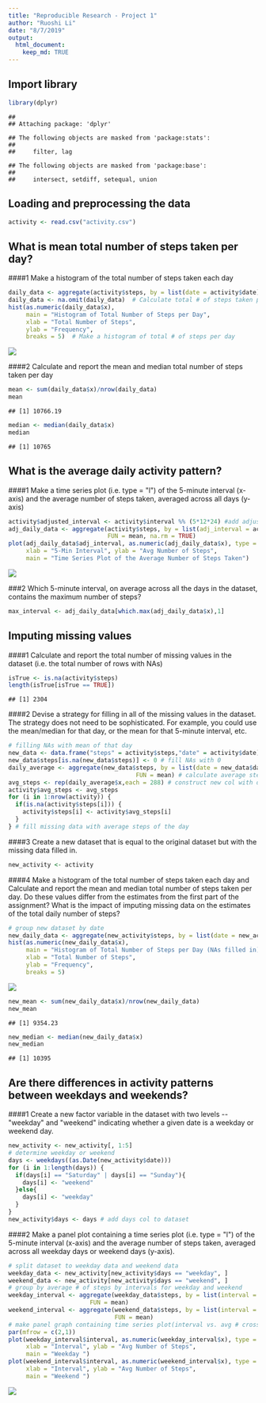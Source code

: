 ```yaml
---
title: "Reproducible Research - Project 1"
author: "Ruoshi Li"
date: "8/7/2019"
output: 
  html_document: 
    keep_md: TRUE
---
```




## Import library


```r
library(dplyr)
```

```
## 
## Attaching package: 'dplyr'
```

```
## The following objects are masked from 'package:stats':
## 
##     filter, lag
```

```
## The following objects are masked from 'package:base':
## 
##     intersect, setdiff, setequal, union
```

## Loading and preprocessing the data

```r
activity <- read.csv("activity.csv")
```

## What is mean total number of steps taken per day?
####1 Make a histogram of the total number of steps taken each day

```r
daily_data <- aggregate(activity$steps, by = list(date = activity$date), FUN = sum)
daily_data <- na.omit(daily_data)  # Calculate total # of steps taken per day
hist(as.numeric(daily_data$x), 
     main = "Histogram of Total Number of Steps per Day",
     xlab = "Total Number of Steps",
     ylab = "Frequency",
     breaks = 5)  # Make a histogram of total # of steps per day
```

![](PA1_template_files/figure-html/unnamed-chunk-3-1.png)<!-- -->

####2 Calculate and report the mean and median total number of steps taken per day

```r
mean <- sum(daily_data$x)/nrow(daily_data)
mean
```

```
## [1] 10766.19
```

```r
median <- median(daily_data$x)
median
```

```
## [1] 10765
```

## What is the average daily activity pattern?
####1 Make a time series plot (i.e. type = "l") of the 5-minute interval (x-axis) and the average number of steps taken, averaged across all days (y-axis)

```r
activity$adjusted_interval <- activity$interval %% (5*12*24) #add adjusted interval col
adj_daily_data <- aggregate(activity$steps, by = list(adj_interval = activity$adjusted_interval), 
                            FUN = mean, na.rm = TRUE)
plot(adj_daily_data$adj_interval, as.numeric(adj_daily_data$x), type = "l",
     xlab = "5-Min Interval", ylab = "Avg Number of Steps",
     main = "Time Series Plot of the Average Number of Steps Taken")
```

![](PA1_template_files/figure-html/unnamed-chunk-5-1.png)<!-- -->

###2 Which 5-minute interval, on average across all the days in the dataset, contains the maximum number of steps?

```r
max_interval <- adj_daily_data[which.max(adj_daily_data$x),1]
```

## Imputing missing values
####1 Calculate and report the total number of missing values in the dataset (i.e. the total number of rows with NAs)

```r
isTrue <- is.na(activity$steps)
length(isTrue[isTrue == TRUE]) 
```

```
## [1] 2304
```

####2 Devise a strategy for filling in all of the missing values in the dataset. The strategy does not need to be sophisticated. For example, you could use the mean/median for that day, or the mean for that 5-minute interval, etc.

```r
# filling NAs with mean of that day
new_data <- data.frame("steps" = activity$steps,"date" = activity$date)
new_data$steps[is.na(new_data$steps)] <- 0 # fill NAs with 0
daily_average <- aggregate(new_data$steps, by = list(date = new_data$date), 
                                    FUN = mean) # calculate average steps per day
avg_steps <- rep(daily_average$x,each = 288) # construct new col with daily average steps
activity$avg_steps <- avg_steps
for (i in 1:nrow(activity)) {
  if(is.na(activity$steps[i])) {
    activity$steps[i] <- activity$avg_steps[i]
  }
} # fill missing data with average steps of the day
```

####3 Create a new dataset that is equal to the original dataset but with the missing data filled in.

```r
new_activity <- activity
```

####4 Make a histogram of the total number of steps taken each day and Calculate and report the mean and median total number of steps taken per day. Do these values differ from the estimates from the first part of the assignment? What is the impact of imputing missing data on the estimates of the total daily number of steps?

```r
# group new dataset by date
new_daily_data <- aggregate(new_activity$steps, by = list(date = new_activity$date), FUN = sum)
hist(as.numeric(new_daily_data$x), 
     main = "Histogram of Total Number of Steps per Day (NAs filled in)",
     xlab = "Total Number of Steps",
     ylab = "Frequency",
     breaks = 5)
```

![](PA1_template_files/figure-html/unnamed-chunk-10-1.png)<!-- -->

```r
new_mean <- sum(new_daily_data$x)/nrow(new_daily_data)
new_mean
```

```
## [1] 9354.23
```

```r
new_median <- median(new_daily_data$x)
new_median
```

```
## [1] 10395
```

## Are there differences in activity patterns between weekdays and weekends?
####1 Create a new factor variable in the dataset with two levels -- "weekday" and "weekend" indicating whether a given date is a weekday or weekend day.

```r
new_activity <- new_activity[, 1:5]
# determine weekday or weekend
days <- weekdays((as.Date(new_activity$date)))
for (i in 1:length(days)) {
  if(days[i] == "Saturday" | days[i] == "Sunday"){
    days[i] <- "weekend"
  }else{
    days[i] <- "weekday"
  }
}
new_activity$days <- days # add days col to dataset
```

####2 Make a panel plot containing a time series plot (i.e. type = "l") of the 5-minute interval (x-axis) and the average number of steps taken, averaged across all weekday days or weekend days (y-axis). 

```r
# split dataset to weekday data and weekend data
weekday_data <- new_activity[new_activity$days == "weekday", ]
weekend_data <- new_activity[new_activity$days == "weekend", ]
# group by average # of steps by intervals for weekday and weekend 
weekday_interval <- aggregate(weekday_data$steps, by = list(interval = weekday_data$adjusted_interval), 
                       FUN = mean)
weekend_interval <- aggregate(weekend_data$steps, by = list(interval = weekend_data$adjusted_interval), 
                              FUN = mean)
# make panel graph containing time series plot(interval vs. avg # cross all weekdays/weekends)
par(mfrow = c(2,1))
plot(weekday_interval$interval, as.numeric(weekday_interval$x), type = "l",
     xlab = "Interval", ylab = "Avg Number of Steps",
     main = "Weekday ")
plot(weekend_interval$interval, as.numeric(weekend_interval$x), type = "l",
     xlab = "Interval", ylab = "Avg Number of Steps",
     main = "Weekend ")
```

![](PA1_template_files/figure-html/unnamed-chunk-12-1.png)<!-- -->

